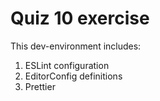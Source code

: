 # Quiz 10 exercise

This dev-environment includes:
1. ESLint configuration
2. EditorConfig definitions
3. Prettier


